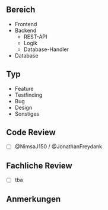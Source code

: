 ## Bereich
<!--- Bitte Unzutreffendes streichen -->
* Frontend
* Backend
   - REST-API
   - Logik
   - Database-Handler
* Database

## Typ
<!--- Bitte Unzutreffendes streichen -->
* Feature
* Testfinding
* Bug
* Design
* Sonstiges <!--- bitte spezifizieren -->

## Code Review
- [ ] @NimsaJ150 / @JonathanFreydank

## Fachliche Review
- [ ] tba <!--- bitte entsprechende Person zuweisen -->

## Anmerkungen
<!--- Falls wichtige Anmerkungen zu machen sind -->
